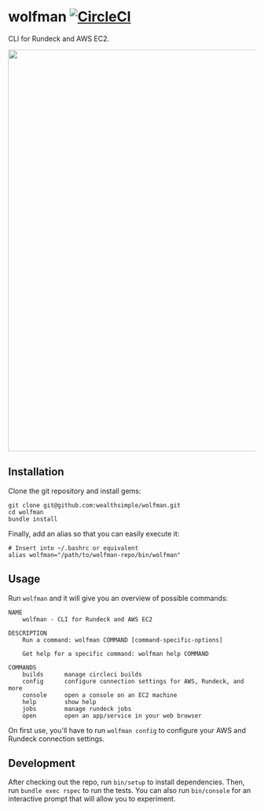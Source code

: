 # wolfman [![CircleCI](https://circleci.com/gh/wealthsimple/wolfman.svg?style=svg)](https://circleci.com/gh/wealthsimple/wolfman)

CLI for Rundeck and AWS EC2.

<img width="817" src="https://cloud.githubusercontent.com/assets/158675/26771562/1ef1d640-498d-11e7-8b3e-289df492672d.png">

## Installation

Clone the git repository and install gems:

```
git clone git@github.com:wealthsimple/wolfman.git
cd wolfman
bundle install
```

Finally, add an alias so that you can easily execute it:

```
# Insert into ~/.bashrc or equivalent
alias wolfman="/path/to/wolfman-repo/bin/wolfman"
```

## Usage

Run `wolfman` and it will give you an overview of possible commands:

```
NAME
    wolfman - CLI for Rundeck and AWS EC2

DESCRIPTION
    Run a command: wolfman COMMAND [command-specific-options]

    Get help for a specific command: wolfman help COMMAND

COMMANDS
    builds      manage circleci builds
    config      configure connection settings for AWS, Rundeck, and more
    console     open a console on an EC2 machine
    help        show help
    jobs        manage rundeck jobs
    open        open an app/service in your web browser
```

On first use, you'll have to run `wolfman config` to configure your AWS and Rundeck connection settings.

## Development

After checking out the repo, run `bin/setup` to install dependencies. Then, run `bundle exec rspec` to run the tests. You can also run `bin/console` for an interactive prompt that will allow you to experiment.

